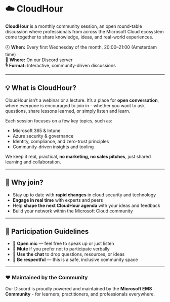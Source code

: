 # ☁️ CloudHour

**CloudHour** is a monthly community session, an open round-table discussion where professionals from across the Microsoft Cloud ecosystem come together to share knowledge, ideas, and real-world experiences.

🕗 **When:** Every first Wednesday of the month, 20:00–21:00 (Amsterdam time)  
💬 **Where:** On our Discord server  
🎙️ **Format:** Interactive, community-driven discussions

---

## 💡 What is CloudHour?

CloudHour isn’t a webinar or a lecture. It’s a place for **open conversation**, where everyone is encouraged to join in - whether you want to ask questions, share lessons learned, or simply listen and learn.

Each session focuses on a few key topics, such as:
- Microsoft 365 & Intune  
- Azure security & governance  
- Identity, compliance, and zero-trust principles  
- Community-driven insights and tooling  

We keep it real, practical, **no marketing, no sales pitches**, just shared learning and collaboration.

---

## 🚀 Why join?

- Stay up to date with **rapid changes** in cloud security and technology  
- **Engage in real time** with experts and peers  
- Help **shape the next CloudHour agenda** with your ideas and feedback  
- Build your network within the Microsoft Cloud community  

---

## 🧭 Participation Guidelines

- 🎤 **Open mic** — feel free to speak up or just listen  
- 🙊 **Mute** if you prefer not to participate verbally  
- 💬 **Use the chat** to drop questions, resources, or ideas  
- 🤝 **Be respectful** — this is a safe, inclusive community space  

---

### ❤️ Maintained by the Community
Our Discord is proudly powered and maintained by the **Microsoft EMS Community** - for learners, practitioners, and professionals everywhere.

